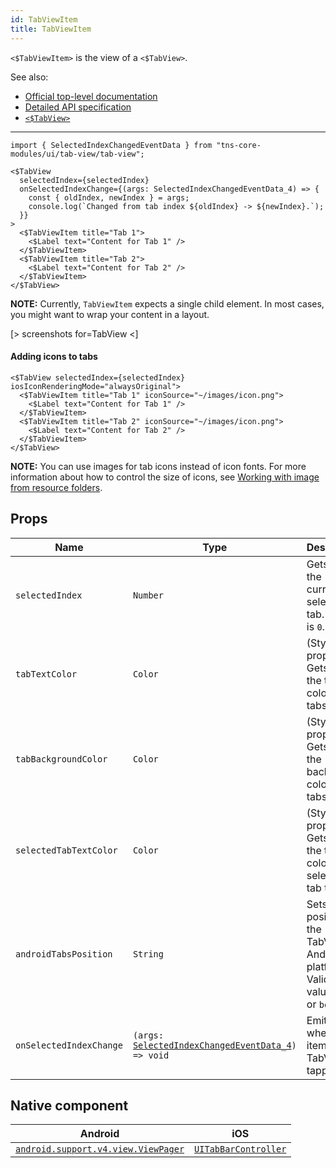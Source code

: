 ```yaml
---
id: TabViewItem
title: TabViewItem
---
```

<!-- contributors: [shirakaba, MisterBrownRSA, rigor789, eddyverbruggen, ikoevska, kharysharpe, ramsesmoreno] -->

`<$TabViewItem>` is the view of a `<$TabView>`.

See also:

* [Official top-level documentation](https://docs.nativescript.org/ui/components/tab-view)
* [Detailed API specification](https://docs.nativescript.org/api-reference/classes/_ui_tab_view_.tabviewitem)
* [`<$TabView>`](/docs/components/tab-view)

---

```tsx
import { SelectedIndexChangedEventData } from "tns-core-modules/ui/tab-view/tab-view";

<$TabView
  selectedIndex={selectedIndex}
  onSelectedIndexChange={(args: SelectedIndexChangedEventData_4) => {
    const { oldIndex, newIndex } = args;
    console.log(`Changed from tab index ${oldIndex} -> ${newIndex}.`);
  }}
>
  <$TabViewItem title="Tab 1">
    <$Label text="Content for Tab 1" />
  </$TabViewItem>
  <$TabViewItem title="Tab 2">
    <$Label text="Content for Tab 2" />
  </$TabViewItem>
</$TabView>
```

**NOTE:** Currently, `TabViewItem` expects a single child element. In most cases, you might want to wrap your content in a layout.

[> screenshots for=TabView <]

#### Adding icons to tabs

```tsx
<$TabView selectedIndex={selectedIndex} iosIconRenderingMode="alwaysOriginal">
  <$TabViewItem title="Tab 1" iconSource="~/images/icon.png">
    <$Label text="Content for Tab 1" />
  </$TabViewItem>
  <$TabViewItem title="Tab 2" iconSource="~/images/icon.png">
    <$Label text="Content for Tab 2" />
  </$TabViewItem>
</$TabView>
```
**NOTE:** You can use images for tab icons instead of icon fonts. For more information about how to control the size of icons, see [Working with image from resource folders](https://docs.nativescript.org/ui/image-resources).

## Props

| Name | Type | Description |
|------|------|-------------|
| `selectedIndex` | `Number` | Gets or sets the currently selected tab. Default is `0`.
| `tabTextColor` | `Color` | (Style property) Gets or sets the text color of the tabs titles.
| `tabBackgroundColor` | `Color` | (Style property) Gets or sets the background color of the tabs.
| `selectedTabTextColor` | `Color` | (Style property) Gets or sets the text color of the selected tab title.
| `androidTabsPosition` | `String` | Sets the position of the TabView in Android platform<br/>Valid values: `top` or `bottom`.
| `onSelectedIndexChange`| `(args: `[`SelectedIndexChangedEventData_4`](https://docs.nativescript.org/api-reference/interfaces/__nativescript_core_.selectedindexchangedeventdata_4)`) => void` | Emitted when an item on the TabView is tapped.

## Native component

| Android | iOS |
|---------|-----|
| [`android.support.v4.view.ViewPager`](https://developer.android.com/reference/android/support/v4/view/ViewPager.html) | [`UITabBarController`](https://developer.apple.com/documentation/uikit/uitabbarcontroller)
